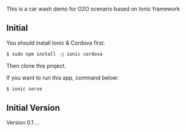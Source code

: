 This is a car wash demo for O2O scenario based on Ionic framework

## Initial

You should install Ionic & Cordova first.

```bash
$ sudo npm install -g ionic cordova
```

Then clone this project.

If you want to run this app, command below:

```bash
$ ionic serve
```

## Initial Version

Version 0.1
...
